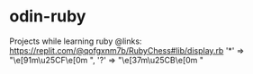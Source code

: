 # odin-ruby

Projects while learning ruby
@links:
https://replit.com/@qofgxnm7b/RubyChess#lib/display.rb
'\*' => "\e[91m\u25CF\e[0m ",
'?' => "\e[37m\u25CB\e[0m "
